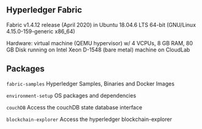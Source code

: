 ## Hyperledger Fabric

Fabric v1.4.12 release (April 2020) in Ubuntu 18.04.6 LTS 64-bit (GNU/Linux 4.15.0-159-generic x86_64)

Hardware: virtual machine (QEMU hypervisor) w/ 4 VCPUs, 8 GB RAM, 80 GB Disk running on Intel Xeon D-1548 (bare metal) machine on CloudLab

## Packages
```fabric-samples```
Hyperledger Samples, Binaries and Docker Images

```environment-setup```
OS packages and dependencies

```couchDB```
Access the couchDB state database interface

```blockchain-explorer```
Access the hyperledger blockchain-explorer